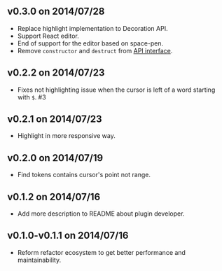 ## v0.3.0 on 2014/07/28

* Replace highlight implementation to Decoration API.
* Support React editor.
* End of support for the editor based on space-pen.
* Remove `constructor` and `destruct` from [API interface](https://github.com/minodisk/refactor#interface).

## v0.2.2 on 2014/07/23

* Fixes not highlighting issue when the cursor is left of a word starting with `$`. #3

## v0.2.1 on 2014/07/23

* Highlight in more responsive way.

## v0.2.0 on 2014/07/19

* Find tokens contains cursor's point not range.

## v0.1.2 on 2014/07/16

* Add more description to README about plugin developer.

## v0.1.0-v0.1.1 on 2014/07/16

* Reform refactor ecosystem to get better performance and maintainability.
